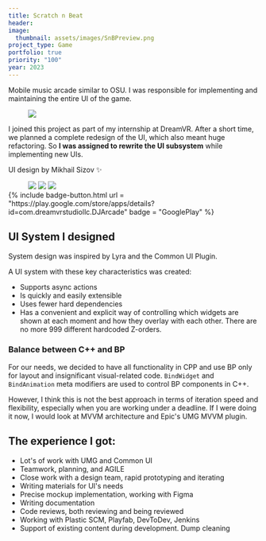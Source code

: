 ```yaml
---
title: Scratch n Beat
header: 
image:
  thumbnail: assets/images/SnBPreview.png
project_type: Game
portfolio: true
priority: "100"
year: 2023
---
```

Mobile music arcade similar to OSU. I was responsible for implementing and maintaining the entire UI of the game.

<figure>
  <img src="/assets/images/SnBPreview.png"> 
</figure>

I joined this project as part of my internship at DreamVR. After a short time, we planned a complete redesign of the UI, which also meant huge refactoring. So **I was assigned to rewrite the UI subsystem** while implementing new UIs.

UI design by Mikhail Sizov ✨

<figure class="third" style="margin-bottom: 0px">
  <img src="/assets/images/SnB01.png">
  <img src="/assets/images/SnB02.png">
  <img src="/assets/images/SnB03.png">
</figure>

<div class = "badge-box">
  {% include badge-button.html url = "https://play.google.com/store/apps/details?id=com.dreamvrstudiollc.DJArcade" badge = "GooglePlay" %}
</div>

## UI System I designed
System design was inspired by Lyra and the Common UI Plugin.

A UI system with these key characteristics was created:  
- Supports async actions  
- Is quickly and easily extensible   
- Uses fewer hard dependencies   
- Has a convenient and explicit way of controlling which widgets are shown at each moment and how they overlay with each other. There are no more 999 different hardcoded Z-orders.

### Balance between C++ and BP  
For our needs, we decided to have all functionality in CPP and use BP only for layout and insignificant visual-related code. `BindWidget` and `BindAnimation` meta modifiers are used to control BP components in C++.

However, I think this is not the best approach in terms of iteration speed and flexibility, especially when you are working under a deadline. If I were doing it now, I would look at MVVM architecture and Epic's UMG MVVM plugin.

## The experience I got:  
- Lot's of work with UMG and Common UI   
- Teamwork, planning, and AGILE  
- Close work with a design team, rapid prototyping and iterating  
- Writing materials for UI's needs 
- Precise mockup implementation, working with Figma  
- Writing documentation  
- Code reviews, both reviewing and being reviewed  
- Working with Plastic SCM, Playfab, DevToDev, Jenkins 
- Support of existing content during development. Dump cleaning